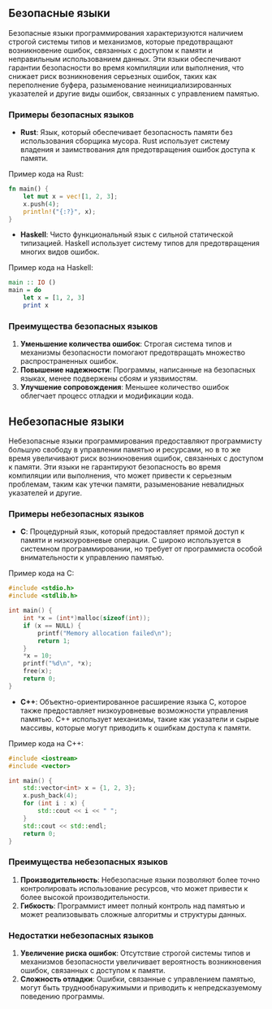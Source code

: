 ## Безопасные языки

Безопасные языки программирования характеризуются наличием строгой системы типов и механизмов, которые предотвращают возникновение ошибок, связанных с доступом к памяти и неправильным использованием данных. Эти языки обеспечивают гарантии безопасности во время компиляции или выполнения, что снижает риск возникновения серьезных ошибок, таких как переполнение буфера, разыменование неинициализированных указателей и другие виды ошибок, связанных с управлением памятью.

### Примеры безопасных языков

- **Rust**: Язык, который обеспечивает безопасность памяти без использования сборщика мусора. Rust использует систему владения и заимствования для предотвращения ошибок доступа к памяти.

Пример кода на Rust:

```rust
fn main() {
    let mut x = vec![1, 2, 3];
    x.push(4);
    println!("{:?}", x);
}
```

- **Haskell**: Чисто функциональный язык с сильной статической типизацией. Haskell использует систему типов для предотвращения многих видов ошибок.

Пример кода на Haskell:

```haskell
main :: IO ()
main = do
    let x = [1, 2, 3]
    print x
```

### Преимущества безопасных языков

1. **Уменьшение количества ошибок**: Строгая система типов и механизмы безопасности помогают предотвращать множество распространенных ошибок.
2. **Повышение надежности**: Программы, написанные на безопасных языках, менее подвержены сбоям и уязвимостям.
3. **Улучшение сопровождения**: Меньшее количество ошибок облегчает процесс отладки и модификации кода.

## Небезопасные языки

Небезопасные языки программирования предоставляют программисту большую свободу в управлении памятью и ресурсами, но в то же время увеличивают риск возникновения ошибок, связанных с доступом к памяти. Эти языки не гарантируют безопасность во время компиляции или выполнения, что может привести к серьезным проблемам, таким как утечки памяти, разыменование невалидных указателей и другие.

### Примеры небезопасных языков

- **C**: Процедурный язык, который предоставляет прямой доступ к памяти и низкоуровневые операции. C широко используется в системном программировании, но требует от программиста особой внимательности к управлению памятью.

Пример кода на C:

```c
#include <stdio.h>
#include <stdlib.h>

int main() {
    int *x = (int*)malloc(sizeof(int));
    if (x == NULL) {
        printf("Memory allocation failed\n");
        return 1;
    }
    *x = 10;
    printf("%d\n", *x);
    free(x);
    return 0;
}
```

- **C++**: Объектно-ориентированное расширение языка C, которое также предоставляет низкоуровневые возможности управления памятью. C++ использует механизмы, такие как указатели и сырые массивы, которые могут приводить к ошибкам доступа к памяти.

Пример кода на C++:

```cpp
#include <iostream>
#include <vector>

int main() {
    std::vector<int> x = {1, 2, 3};
    x.push_back(4);
    for (int i : x) {
        std::cout << i << " ";
    }
    std::cout << std::endl;
    return 0;
}
```

### Преимущества небезопасных языков

1. **Производительность**: Небезопасные языки позволяют более точно контролировать использование ресурсов, что может привести к более высокой производительности.
2. **Гибкость**: Программист имеет полный контроль над памятью и может реализовывать сложные алгоритмы и структуры данных.

### Недостатки небезопасных языков

1. **Увеличение риска ошибок**: Отсутствие строгой системы типов и механизмов безопасности увеличивает вероятность возникновения ошибок, связанных с доступом к памяти.
2. **Сложность отладки**: Ошибки, связанные с управлением памятью, могут быть труднообнаружимыми и приводить к непредсказуемому поведению программы.

